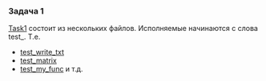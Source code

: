 ### Задача 1
[Task1](Task1) состоит из нескольких файлов. 
Исполняемые начинаются с слова test_. Т.е. 
* [test_write_txt](Task1/test_write_txt.py)
* [test_matrix](Task1/test_matrix.py)
* [test_my_func](Task1/test_my_func.py)
и т.д.
